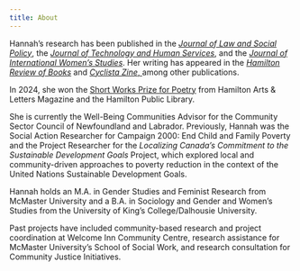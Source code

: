 ```yaml
---
title: About
---
```

Hannah’s research has been published in the *[Journal of Law and Social Policy](https://digitalcommons.osgoode.yorku.ca/jlsp/vol33/iss1/4/)*, the *[Journal of Technology and Human Services](https://www.tandfonline.com/doi/full/10.1080/15228835.2021.1962477)*, and the *[Journal of International Women’s Studies](https://vc.bridgew.edu/jiws/vol21/iss7/9/)*. Her writing has appeared in the *[Hamilton Review of Books](http://hamiltonreviewofbooks.com/blog/2021/05/19/art-as-connection-in-the-keeping-six-quarterly)* and [*Cyclista Zine*, ](https://www.cyclistazine.com/shop/p/emodiy-disruption-cyclista-zine-issue-5)among other publications.

In 2024, she won the [Short Works Prize for Poetry](https://www.hpl.ca/short-works-prize-2024) from Hamilton Arts & Letters Magazine and the Hamilton Public Library.

She is currently the Well-Being Communities Advisor for the Community Sector Council of Newfoundland and Labrador. Previously, Hannah was the Social Action Researcher for Campaign 2000: End Child and Family Poverty and the Project Researcher for the *Localizing Canada’s Commitment to the Sustainable Development Goals* Project, which explored local and community-driven approaches to poverty reduction in the context of the United Nations Sustainable Development Goals. 

Hannah holds an M.A. in Gender Studies and Feminist Research from McMaster University and a B.A. in Sociology and Gender and Women’s Studies from the University of King’s College/Dalhousie University.

Past projects have included community-based research and project coordination at Welcome Inn Community Centre, research assistance for McMaster University’s School of Social Work, and research consultation for Community Justice Initiatives.

